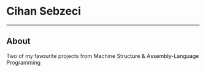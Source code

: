 # Cihan Sebzeci
____________

## About

Two of my favourite projects from Machine Structure & Assembly-Language Programming
